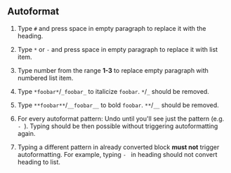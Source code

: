 ## Autoformat

1. Type `#` and press space in empty paragraph to replace it with the heading.

2. Type `*` or `-` and press space in empty paragraph to replace it with list item.

3. Type number from the range **1-3** to replace empty paragraph with numbered list item.

4. Type `*foobar*`/`_foobar_` to italicize `foobar`. `*`/`_` should be removed.

5. Type `**foobar**`/`__foobar__` to bold `foobar`. `**`/`__` should be removed.

6. For every autoformat pattern: Undo until you'll see just the pattern (e.g. `- `). Typing should be then possible  without triggering autoformatting again.

7. Typing a different pattern in already converted block **must not** trigger autoformatting. For example, typing `- ` in heading should not convert heading to list.

